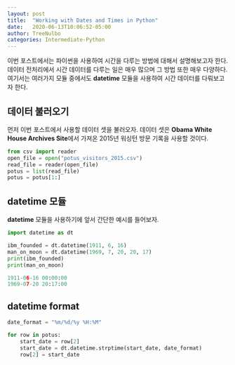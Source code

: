 ```yaml
---
layout: post
title:  "Working with Dates and Times in Python"
date:   2020-06-13T10:06:52-05:00
author: TreeNulbo
categories: Intermediate-Python
---
```


이번 포스트에서는 파이썬을 사용하여 시간을 다루는 방법에 대해서 설명해보고자 한다. 데이터 전처리에서 시간 데이터를 다루는 일은 매우 많으며 그 방법 또한 매우 다양하다. 여기서는 여러가지 모듈 중에서도 **datetime** 모듈을 사용하여 시간 데이터를 다뤄보고자 한다.

## 데이터 불러오기
먼저 이번 포스트에서 사용할 데이터 셋을 불러오자. 데이터 셋은 **Obama White House Archives Site**에서 가져온 2015년 워싱턴 방문 기록을 사용할 것이다.
```python
from csv import reader
open_file = open("potus_visitors_2015.csv")
read_file = reader(open_file)
potus = list(read_file)
potus = potus[1:]
```

## datetime 모듈
**datetime** 모듈을 사용하기에 앞서 간단한 예시를 들어보자. 
```python
import datetime as dt

ibm_founded = dt.datetime(1911, 6, 16)
man_on_moon = dt.datetime(1969, 7, 20, 20, 17)
print(ibm_founded)
print(man_on_moon)
```
```python
1911-06-16 00:00:00
1969-07-20 20:17:00
```

## datetime format
```python
date_format = "%m/%d/%y %H:%M"

for row in potus:
    start_date = row[2]
    start_date = dt.datetime.strptime(start_date, date_format)
    row[2] = start_date
```